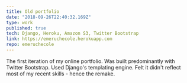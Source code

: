 ```yaml
---
title: Old portfolio
date: "2018-09-26T22:40:32.169Z"
type: work
published: true
tech: Django, Heroku, Amazon S3, Twitter Bootstrap
link: https://emeruchecole.herokuapp.com
repo: emeruchecole
---
```


The first iteration of my online portfolio. Was built predominantly with Twitter Bootstrap. Used Django's templating engine. Felt it didn't reflect most of my recent skills - hence the remake.
